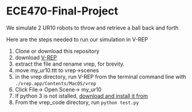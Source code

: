 # ECE470-Final-Project
We simulate 2 UR10 robots to throw and retrieve a ball back and forth

Here are the steps needed to run our simulation in V-REP
1. Clone or download this repository
1. download [V-REP](http://coppeliarobotics.com/files/V-REP_PRO_EDU_V3_4_0_Mac.zip)
2. extract the file and rename vrep, for brevity.
3. move my_ur10.ttt to vrep->scenes
3. in the vrep directory, run V-REP from the terminal command line with `./vrep.app/Contents/MacOS/vrep`
4. Click File-> Open Scene-> my_ur10
5. If python 3 is not istalled, [download and install it from](https://www.anaconda.com)
5. From the vrep_code directory, run `python test.py`
